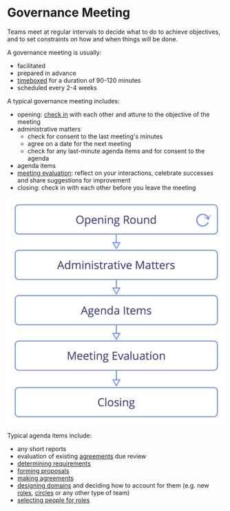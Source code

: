 # Governance Meeting

<summary>
Teams meet at regular intervals to decide what to do to achieve objectives, and to set constraints on how and when things will be done.
</summary>

A governance meeting is usually:

-   facilitated
-   prepared in advance
-   [timeboxed](section:timebox-activities) for a duration of 90-120 minutes
-   scheduled every 2-4 weeks

A typical governance meeting includes:

-   opening: [check in](section:check-in) with each other and attune to the objective of the meeting
-   administrative matters
    -   check for consent to the last meeting's minutes
    -   agree on a date for the next meeting
    -   check for any last-minute agenda items and for consent to the agenda
-   agenda items
-   [meeting evaluation](section:evaluate-meetings): reflect on your interactions, celebrate successes and share suggestions for improvement
-   closing: check in with each other before you leave the meeting

![Phases of a governance meeting](img/meetings/governance-meeting.png)

Typical agenda items include:

-  any short reports
-  evaluation of existing [agreements](glossary:agreement) due review
-  [determining requirements](section:determine-requirements)
-  [forming proposals](section:co-create-proposals)
-  [making agreements](section:consent-decision-making)
-  [designing domains](section:clarify-and-develop-domains) and deciding how to account for them (e.g. new [roles](section:role), [circles](section:circle) or any other type of team)
-  [selecting people for roles](section:role-selection)


